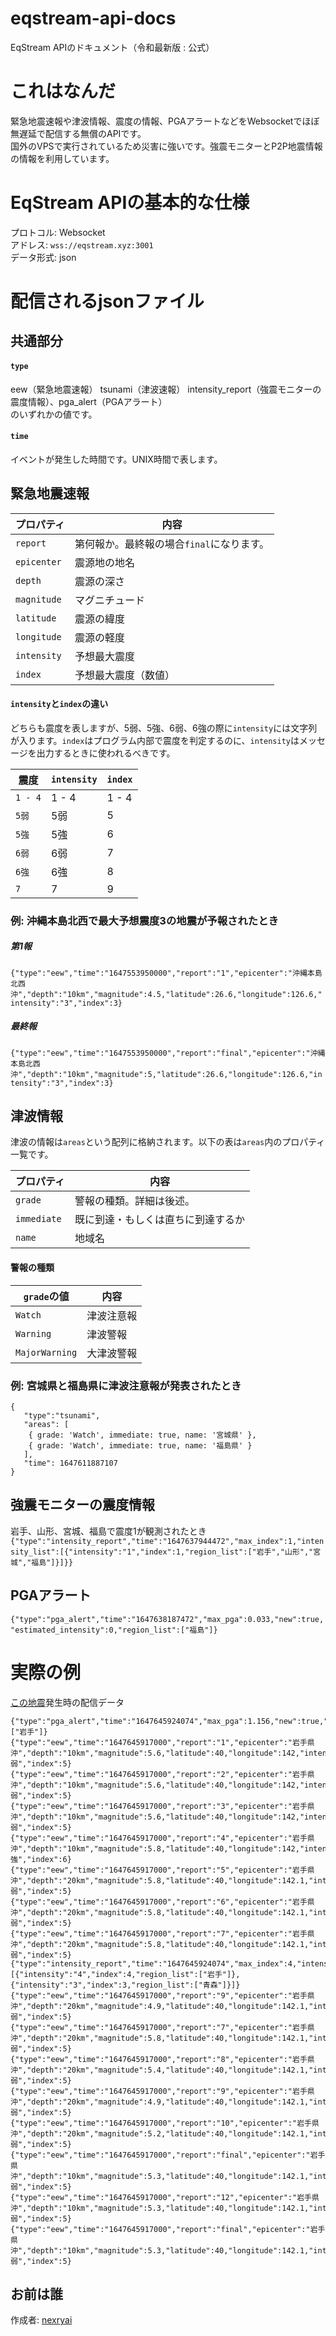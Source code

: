 # eqstream-api-docs
EqStream APIのドキュメント（令和最新版 : 公式）

# これはなんだ
緊急地震速報や津波情報、震度の情報、PGAアラートなどをWebsocketでほぼ無遅延で配信する無償のAPIです。<br>
国外のVPSで実行されているため災害に強いです。強震モニターとP2P地震情報の情報を利用しています。

# EqStream APIの基本的な仕様
プロトコル: Websocket <br>
アドレス: `wss://eqstream.xyz:3001` <br>
データ形式: json

# 配信されるjsonファイル

## 共通部分
#### `type`
eew（緊急地震速報）
tsunami（津波速報）
intensity_report（強震モニターの震度情報）、pga_alert（PGAアラート） <br>
のいずれかの値です。

#### `time`
イベントが発生した時間です。UNIX時間で表します。


## 緊急地震速報

|  プロパティ |  内容  |
| ---- | ---- |
|  `report`  |  第何報か。最終報の場合`final`になります。 |
|  `epicenter`  |  震源地の地名  |
|  `depth`  |  震源の深さ  |
|  `magnitude`  |  マグニチュード  |
|  `latitude`  |  震源の緯度  |
|  `longitude`  |  震源の軽度  |
|  `intensity`  |  予想最大震度  |
|  `index`  |  予想最大震度（数値）  |


#### `intensity`と`index`の違い
どちらも震度を表しますが、5弱、5強、6弱、6強の際に`intensity`には文字列が入ります。`index`はプログラム内部で震度を判定するのに、`intensity`はメッセージを出力するときに使われるべきです。

|  震度 |  `intensity`  |  `index`  |
| ---- | ---- | ---- |
|  `1 - 4`  |  1 - 4 |  1 - 4  |
|  `5弱`  |  5弱 | 5 |
|  `5強`  |  5強 | 6 |
|  `6弱`  |  6弱 | 7 |
|  `6強`  |  6強 | 8 |
|  `7`  |  7  | 9 |

### 例: 沖縄本島北西で最大予想震度3の地震が予報されたとき
##### 第1報
`{"type":"eew","time":"1647553950000","report":"1","epicenter":"沖縄本島北西沖","depth":"10km","magnitude":4.5,"latitude":26.6,"longitude":126.6,"intensity":"3","index":3}`

##### 最終報
`{"type":"eew","time":"1647553950000","report":"final","epicenter":"沖縄本島北西沖","depth":"10km","magnitude":5,"latitude":26.6,"longitude":126.6,"intensity":"3","index":3}`

## 津波情報

津波の情報は`areas`という配列に格納されます。以下の表は`areas`内のプロパティ一覧です。

|  プロパティ |  内容  |
| ---- | ---- |
|  `grade`  |  警報の種類。詳細は後述。  |
|  `immediate`  |  既に到達・もしくは直ちに到達するか  |
|  `name`  |  地域名  |

#### 警報の種類
|  `grade`の値 |  内容  |
| ---- | ---- |
|  `Watch`  |  津波注意報  |
|  `Warning`  |  津波警報  |
|  `MajorWarning`  |  大津波警報  |

### 例: 宮城県と福島県に津波注意報が発表されたとき
```
{
   "type":"tsunami",
   "areas": [
   	{ grade: 'Watch', immediate: true, name: '宮城県' },
   	{ grade: 'Watch', immediate: true, name: '福島県' }
   ],
   "time": 1647611887107
}
```

## 強震モニターの震度情報
岩手、山形、宮城、福島で震度1が観測されたとき <br>
`{"type":"intensity_report","time":"1647637944472","max_index":1,"intensity_list":[{"intensity":"1","index":1,"region_list":["岩手","山形","宮城","福島"]}]}}`

## PGAアラート
`{"type":"pga_alert","time":"1647638187472","max_pga":0.033,"new":true,"estimated_intensity":0,"region_list":["福島"]}`

# 実際の例
[この地震](https://typhoon.yahoo.co.jp/weather/jp/earthquake/20220318232520.html)発生時の配信データ<br>

```
{"type":"pga_alert","time":"1647645924074","max_pga":1.156,"new":true,"estimated_intensity":1,"region_list":["岩手"]}
{"type":"eew","time":"1647645917000","report":"1","epicenter":"岩手県沖","depth":"10km","magnitude":5.6,"latitude":40,"longitude":142,"intensity":"5弱","index":5}
{"type":"eew","time":"1647645917000","report":"2","epicenter":"岩手県沖","depth":"10km","magnitude":5.6,"latitude":40,"longitude":142,"intensity":"5弱","index":5}
{"type":"eew","time":"1647645917000","report":"3","epicenter":"岩手県沖","depth":"10km","magnitude":5.6,"latitude":40,"longitude":142,"intensity":"5弱","index":5}
{"type":"eew","time":"1647645917000","report":"4","epicenter":"岩手県沖","depth":"10km","magnitude":5.8,"latitude":40,"longitude":142,"intensity":"5強","index":6}
{"type":"eew","time":"1647645917000","report":"5","epicenter":"岩手県沖","depth":"20km","magnitude":5.8,"latitude":40,"longitude":142.1,"intensity":"5弱","index":5}
{"type":"eew","time":"1647645917000","report":"6","epicenter":"岩手県沖","depth":"20km","magnitude":5.8,"latitude":40,"longitude":142.1,"intensity":"5弱","index":5}
{"type":"eew","time":"1647645917000","report":"7","epicenter":"岩手県沖","depth":"20km","magnitude":5.8,"latitude":40,"longitude":142.1,"intensity":"5弱","index":5}
{"type":"intensity_report","time":"1647645924074","max_index":4,"intensity_list":[{"intensity":"4","index":4,"region_list":["岩手"]},{"intensity":"3","index":3,"region_list":["青森"]}]}
{"type":"eew","time":"1647645917000","report":"9","epicenter":"岩手県沖","depth":"20km","magnitude":4.9,"latitude":40,"longitude":142.1,"intensity":"5弱","index":5}
{"type":"eew","time":"1647645917000","report":"7","epicenter":"岩手県沖","depth":"20km","magnitude":5.8,"latitude":40,"longitude":142.1,"intensity":"5弱","index":5}
{"type":"eew","time":"1647645917000","report":"8","epicenter":"岩手県沖","depth":"20km","magnitude":5.4,"latitude":40,"longitude":142.1,"intensity":"5弱","index":5}
{"type":"eew","time":"1647645917000","report":"9","epicenter":"岩手県沖","depth":"20km","magnitude":4.9,"latitude":40,"longitude":142.1,"intensity":"5弱","index":5}
{"type":"eew","time":"1647645917000","report":"10","epicenter":"岩手県沖","depth":"20km","magnitude":5.2,"latitude":40,"longitude":142.1,"intensity":"5弱","index":5}
{"type":"eew","time":"1647645917000","report":"final","epicenter":"岩手県沖","depth":"10km","magnitude":5.3,"latitude":40,"longitude":142.1,"intensity":"5弱","index":5}
{"type":"eew","time":"1647645917000","report":"12","epicenter":"岩手県沖","depth":"10km","magnitude":5.3,"latitude":40,"longitude":142.1,"intensity":"5弱","index":5}
{"type":"eew","time":"1647645917000","report":"final","epicenter":"岩手県沖","depth":"10km","magnitude":5.3,"latitude":40,"longitude":142.1,"intensity":"5弱","index":5}
```

## お前は誰
作成者: [nexryai](https://twitter.com/nexryai)
